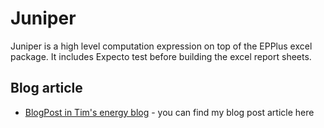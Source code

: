 # Juniper

Juniper is a high level computation expression on top of the EPPlus excel package. It includes Expecto test before building the excel report sheets.

## Blog article

- [BlogPost in Tim's energy blog](https://timsenergyblog-dev-web.azurewebsites.net/) - you can find my blog post article here